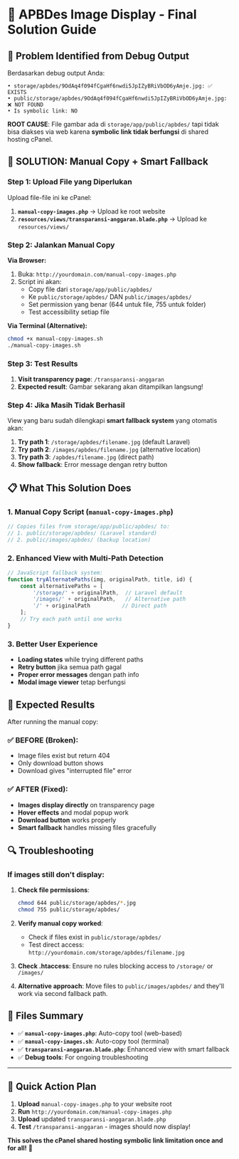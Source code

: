 # 🎯 APBDes Image Display - Final Solution Guide

## 🚨 Problem Identified from Debug Output

Berdasarkan debug output Anda:
```
• storage/apbdes/9OdAq4f094fCgaHf6nwdi5JpIZyBRiVbOD6yAmje.jpg: ✅ EXISTS
• public/storage/apbdes/9OdAq4f094fCgaHf6nwdi5JpIZyBRiVbOD6yAmje.jpg: ❌ NOT FOUND
• Is symbolic link: NO
```

**ROOT CAUSE**: File gambar ada di `storage/app/public/apbdes/` tapi tidak bisa diakses via web karena **symbolic link tidak berfungsi** di shared hosting cPanel.

## 🔧 SOLUTION: Manual Copy + Smart Fallback

### Step 1: Upload File yang Diperlukan

Upload file-file ini ke cPanel:

1. **`manual-copy-images.php`** → Upload ke root website
2. **`resources/views/transparansi-anggaran.blade.php`** → Upload ke `resources/views/`

### Step 2: Jalankan Manual Copy

**Via Browser:**
1. Buka: `http://yourdomain.com/manual-copy-images.php`
2. Script ini akan:
   - Copy file dari `storage/app/public/apbdes/` 
   - Ke `public/storage/apbdes/` DAN `public/images/apbdes/`
   - Set permission yang benar (644 untuk file, 755 untuk folder)
   - Test accessibility setiap file

**Via Terminal (Alternative):**
```bash
chmod +x manual-copy-images.sh
./manual-copy-images.sh
```

### Step 3: Test Results

1. **Visit transparency page**: `/transparansi-anggaran`
2. **Expected result**: Gambar sekarang akan ditampilkan langsung!

### Step 4: Jika Masih Tidak Berhasil

View yang baru sudah dilengkapi **smart fallback system** yang otomatis akan:

1. **Try path 1**: `/storage/apbdes/filename.jpg` (default Laravel)
2. **Try path 2**: `/images/apbdes/filename.jpg` (alternative location)  
3. **Try path 3**: `/apbdes/filename.jpg` (direct path)
4. **Show fallback**: Error message dengan retry button

## 📋 What This Solution Does

### 1. Manual Copy Script (`manual-copy-images.php`)
```php
// Copies files from storage/app/public/apbdes/ to:
// 1. public/storage/apbdes/ (Laravel standard)
// 2. public/images/apbdes/ (backup location)
```

### 2. Enhanced View with Multi-Path Detection
```javascript
// JavaScript fallback system:
function tryAlternatePaths(img, originalPath, title, id) {
    const alternativePaths = [
        '/storage/' + originalPath,  // Laravel default
        '/images/' + originalPath,   // Alternative path  
        '/' + originalPath          // Direct path
    ];
    // Try each path until one works
}
```

### 3. Better User Experience
- **Loading states** while trying different paths
- **Retry button** jika semua path gagal
- **Proper error messages** dengan path info
- **Modal image viewer** tetap berfungsi

## 🎯 Expected Results

After running the manual copy:

### ✅ BEFORE (Broken):
- Image files exist but return 404
- Only download button shows
- Download gives "interrupted file" error

### ✅ AFTER (Fixed):
- **Images display directly** on transparency page
- **Hover effects** and modal popup work
- **Download button** works properly
- **Smart fallback** handles missing files gracefully

## 🔍 Troubleshooting

### If images still don't display:

1. **Check file permissions**:
   ```bash
   chmod 644 public/storage/apbdes/*.jpg
   chmod 755 public/storage/apbdes/
   ```

2. **Verify manual copy worked**:
   - Check if files exist in `public/storage/apbdes/`
   - Test direct access: `http://yourdomain.com/storage/apbdes/filename.jpg`

3. **Check .htaccess**: Ensure no rules blocking access to `/storage/` or `/images/`

4. **Alternative approach**: Move files to `public/images/apbdes/` and they'll work via second fallback path.

## 📁 Files Summary

- ✅ **`manual-copy-images.php`**: Auto-copy tool (web-based)
- ✅ **`manual-copy-images.sh`**: Auto-copy tool (terminal)  
- ✅ **`transparansi-anggaran.blade.php`**: Enhanced view with smart fallback
- ✅ **Debug tools**: For ongoing troubleshooting

---

## 🚀 **Quick Action Plan**

1. **Upload** `manual-copy-images.php` to your website root
2. **Run** `http://yourdomain.com/manual-copy-images.php`
3. **Upload** updated `transparansi-anggaran.blade.php`
4. **Test** `/transparansi-anggaran` - images should now display!

**This solves the cPanel shared hosting symbolic link limitation once and for all!** 🎉
